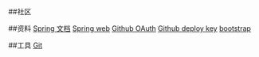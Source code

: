 ##社区

##资料
[Spring 文档](http://spring.io/guides)
[Spring web](http://spring.io/guides/gs/serving-web-content/)
[Github OAuth](https://github.com/settings/applications/1222039)
[Github deploy key](https://developer.github.com/v3/guides/managing-deploy-keys/#deploy-keys)
[bootstrap](https://v3.bootcss.com/getting-started/#download)

##工具
[Git](http://git-scm.com/dowmload)
